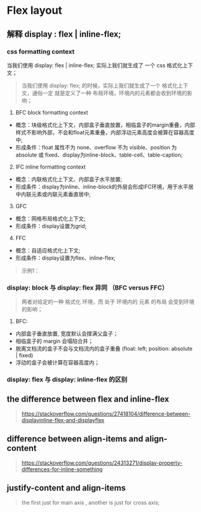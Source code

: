 
# Flex layout


## 解释 display :  flex | inline-flex;

### css formatting context

当我们使用 display: flex | inline-flex;  实际上我们就生成了 一个 css 格式化上下文；  

> 当我们使用 display: flex; 的时候，实际上我们就生成了一个 格式化上下文，通俗一定 就是定义了一种 布局环境，环境内的元素都会收到环境的影响；

1. BFC block formatting context 
  - 概念：块级格式化上下文，内部盒子垂直放置，相临盒子的margin重叠，内部样式不影响外部，不会和float元素重叠，内部浮动元素高度会被算在容器高度中;
  - 形成条件：float 属性不为 none、overflow 不为 visible、position 为 absolute 或 fixed、display为inline-block、table-cell、table-caption;
2. IFC inline formatting context
  - 概念：内联格式化上下文、内部盒子水平放置;
  - 形成条件：display为inline、inline-block的外层会形成IFC环境，用于水平居中内联元素或内联元素垂直居中;
3. GFC
  - 概念：网格布局格式化上下文;
  - 形成条件：display设置为grid;
4. FFC
  - 概念：自适应格式化上下文;
  - 形成条件：display设置为flex、inline-flex;


> 示例1： 

### display: block 与 display: flex 异同 （BFC versus FFC）
> 两者对给定的一种 格式化 环境，而 处于 环境内的 元素 的布局 会受到环境的影响；

1. BFC: 
  * 内部盒子垂直放置, 宽度默认会撑满父盒子；
  * 相临盒子的 margin 会塌陷合并；
  * 脱离文档流的盒子不会与文档流内的盒子重叠 (float: left; position: absolute | fixed)
  * 浮动的盒子会被计算在容器高度内；

### display: flex 与 display: inline-flex 的区别




## the difference between flex and inline-flex

> https://stackoverflow.com/questions/27418104/difference-between-displayinline-flex-and-displayflex

## difference between align-items and align-content

> https://stackoverflow.com/questions/24313271/display-property-differences-for-inline-something

## justify-content and align-items

> the first just for main axis , another is just for cross axis; 


